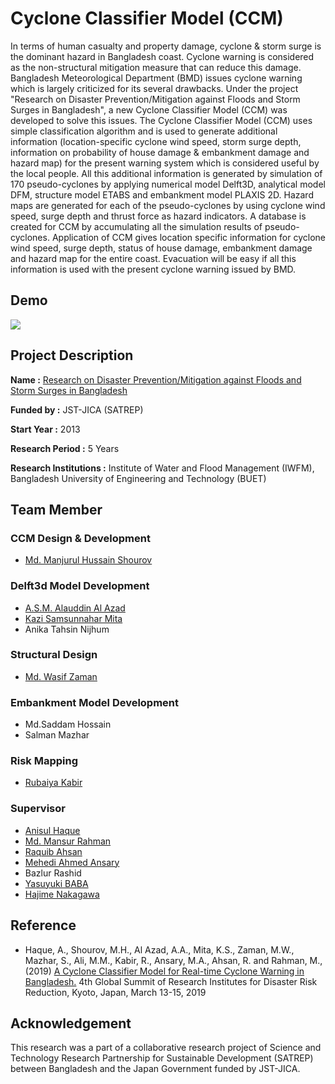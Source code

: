 # Cyclone Classifier Model (CCM)

In terms of human casualty and property damage, cyclone & storm surge is the dominant hazard in Bangladesh coast. Cyclone warning is considered as the non-structural mitigation measure that can reduce this damage. Bangladesh Meteorological Department (BMD) issues cyclone warning which is largely criticized for its several drawbacks. Under the project "Research on Disaster Prevention/Mitigation against Floods and Storm Surges in Bangladesh", a new Cyclone Classifier Model (CCM) was developed to solve this issues. The Cyclone Classifier Model (CCM) uses simple classification algorithm and is used to generate additional information (location-specific cyclone wind speed, storm surge depth, information on probability of house damage & embankment damage and hazard map) for the present warning system which is considered useful by the local people. All this additional information is generated by simulation of 170 pseudo-cyclones by applying numerical model Delft3D, analytical model DFM, structure model ETABS and embankment model PLAXIS 2D. Hazard maps are generated for each of the pseudo-cyclones by using cyclone wind speed, surge depth and thrust force as hazard indicators. A database is created for CCM by accumulating all the simulation results of pseudo-cyclones. Application of CCM gives location specific information for cyclone wind speed, surge depth, status of house damage, embankment damage and hazard map for the entire coast. Evacuation will be easy if all this information is used with the present cyclone warning issued by BMD.

## Demo

![](.\docs\figs\CCM.gif)

## Project Description
**Name :** [Research on Disaster Prevention/Mitigation against Floods and Storm Surges in Bangladesh](https://www.jst.go.jp/global/english/kadai/h2507_bangladesh.html)

**Funded by :** JST-JICA (SATREP)

**Start Year :** 2013

**Research Period :** 5 Years

**Research Institutions :** Institute of Water and Flood Management (IWFM), Bangladesh University of Engineering and Technology (BUET)

## Team Member

### CCM Design & Development
- [Md. Manjurul Hussain Shourov](https://www.researchgate.net/profile/Md_Manjurul_Shourov)

### Delft3d Model Development
- [A.S.M. Alauddin Al Azad](https://alauddinazad.wordpress.com/)
- [Kazi Samsunnahar Mita](https://kazimita.wordpress.com/)
- Anika Tahsin Nijhum

### Structural Design
- [Md. Wasif Zaman](https://www.researchgate.net/profile/Md_Zaman11)

### Embankment Model Development
- Md.Saddam Hossain
- Salman Mazhar

### Risk Mapping
- [Rubaiya Kabir](https://www.researchgate.net/profile/Rubaiya_Kabir)

### Supervisor
- [Anisul Haque](https://iwfm.buet.ac.bd/site/faculty/anisul-haque)
- [Md. Mansur Rahman](https://iwfm.buet.ac.bd/site/faculty/md-munsur-rahman)
- [Raquib Ahsan](https://jidpus.buet.ac.bd/personnel/faculty_details/Dr.-Raquib-Ahsan)
- [Mehedi Ahmed Ansary](https://ce.buet.ac.bd/profile-of-mehedi-ahmed-ansary/)
- Bazlur Rashid
- [Yasuyuki BABA](researchgate.net/profile/Yasuyuki_Baba)
- [Hajime Nakagawa](https://www.researchgate.net/profile/Hajime_Nakagawa)

## Reference
- Haque, A., Shourov, M.H., Al Azad, A.A., Mita, K.S., Zaman, M.W., Mazhar, S., Ali, M.M., Kabir, R., Ansary, M.A., Ahsan, R. and Rahman, M., (2019) [A Cyclone Classifier Model for Real-time Cyclone Warning in Bangladesh.](http://gadri.net/4gsridrr/4thGlobalSummit_presentations/19gadri4105.pdf) 4th Global Summit of Research Institutes for Disaster Risk Reduction, Kyoto, Japan, March 13-15, 2019

## Acknowledgement
This research was a part of a collaborative research project of Science and Technology Research Partnership for Sustainable Development (SATREP) between Bangladesh and the Japan Government funded by JST-JICA.